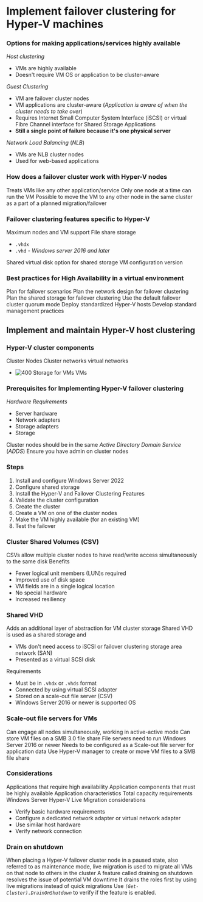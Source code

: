 # Implement failover clustering for Hyper-V machines
### Options for making applications/services highly available
*Host clustering*
- VMs are highly available
- Doesn't require VM OS or application to be cluster-aware

*Guest Clustering*
- VM are failover cluster nodes
- VM applications are cluster-aware (*Application is aware of when the cluster needs to take over*)
- Requires Internet Small Computer System Interface (iSCSI) or virtual Fibre Channel interface for Shared Storage Applications
- **Still a single point of failure because it's one physical server**

*Network Load Balancing* (*NLB*)
- VMs are NLB cluster nodes
- Used for web-based applications
### How does a failover cluster work with Hyper-V nodes
Treats VMs like any other application/service
Only one node at a time can run the VM
Possible to move the VM to any other node in the same cluster as a part of a planned migration/failover
### Failover clustering features specific to Hyper-V
Maximum nodes and VM support
File share storage
- `.vhdx`
- `.vhd` - *Windows server 2016 and later*

Shared virtual disk option for shared storage
VM configuration version
### Best practices for High Availability in a virtual environment
Plan for failover scenarios
Plan the network design for failover clustering
Plan the shared storage for failover clustering
Use the default failover cluster quorum mode
Deploy standardized Hyper-V hosts
Develop standard management practices
## Implement and maintain Hyper-V host clustering
### Hyper-V cluster components
Cluster Nodes
Cluster networks
virtual networks
- ![400](Pasted%20image%2020240325110634.png)
Storage for VMs
VMs
### Prerequisites for Implementing Hyper-V failover clustering
*Hardware Requirements*
- Server hardware
- Network adapters
- Storage adapters
- Storage

Cluster nodes should be in the same *Active Directory Domain Service* (*ADDS*)
Ensure you have admin on cluster nodes
### Steps
1. Install and configure Windows Server 2022
2. Configure shared storage
3. Install the Hyper-V and Failover Clustering Features
4. Validate the cluster configuration
5. Create the cluster
6. Create a VM on one of the cluster nodes
7. Make the VM highly available (for an existing VM)
8. Test the failover
### Cluster Shared Volumes (CSV)
CSVs allow multiple cluster nodes to have read/write access simultaneously to the same disk
Benefits
- Fewer logical unit members (LUN)s required
- Improved use of disk space
- VM fields are in a single logical location
- No special hardware
- Increased resiliency
### Shared VHD
Adds an additional layer of abstraction for VM cluster storage
Shared VHD is used as a shared storage and 
- VMs don't need access to iSCSI or failover clustering storage area network (SAN)
- Presented as a virtual SCSI disk

Requirements
- Must be in `.vhdx` or `.vhds` format
- Connected by using virtual SCSI adapter
- Stored on a scale-out file server (CSV)
- Windows Server 2016 or newer is supported OS
### Scale-out file servers for VMs
Can engage all nodes simultaneously, working in active-active mode
Can store VM files on a SMB 3.0 file share
File servers need to run Windows Server 2016 or newer
Needs to be configured as a Scale-out file server for application data
Use Hyper-V manager to create or move VM files to a SMB file share
### Considerations
Applications that require high availability
Application components that must be highly available
Application characteristics
Total capacity requirements
Windows Server Hyper-V Live Migration considerations
- Verify basic hardware requirements
- Configure a dedicated network adapter or virtual network adapter
- Use similar host hardware
- Verify network connection
### Drain on shutdown
When placing a Hyper-V failover cluster node in a paused state, also referred to as maintenance mode, live migration is used to migrate all VMs on that node to others in the cluster
A feature called draining on shutdown resolves the issue of potential VM downtime
It drains the roles first by using live migrations instead of quick migrations
Use *`(Get-Cluster).DrainOnShutdown`* to verify if the feature is enabled.
